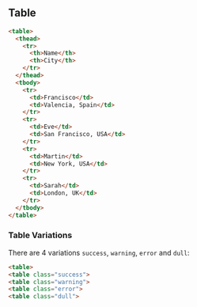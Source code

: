 ## Table

```html
<table>
  <thead>
    <tr>
      <th>Name</th>
      <th>City</th>
    </tr>
  </thead>
  <tbody>
    <tr>
      <td>Francisco</td>
      <td>Valencia, Spain</td>
    </tr>
    <tr>
      <td>Eve</td>
      <td>San Francisco, USA</td>
    </tr>
    <tr>
      <td>Martin</td>
      <td>New York, USA</td>
    </tr>
    <tr>
      <td>Sarah</td>
      <td>London, UK</td>
    </tr>
  </tbody>
</table>
```

### Table Variations

There are 4 variations `success`, `warning`, `error` and `dull`:

```html
<table>
<table class="success">
<table class="warning">
<table class="error">
<table class="dull">
```
